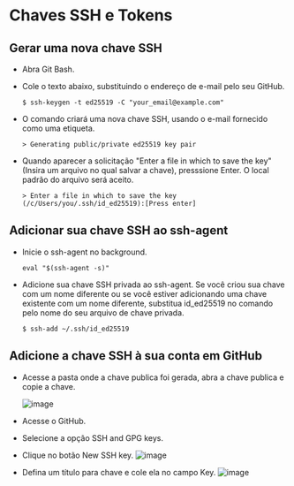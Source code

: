 # Chaves SSH e Tokens

## Gerar uma nova chave SSH

* Abra Git Bash.
* Cole o texto abaixo, substituindo o endereço de e-mail pelo seu GitHub.</p>
`$ ssh-keygen -t ed25519 -C "your_email@example.com"`

* O comando criará uma nova chave SSH, usando o e-mail fornecido como uma etiqueta.</p>
`> Generating public/private ed25519 key pair`

* Quando aparecer a solicitação "Enter a file in which to save the key" (Insira um arquivo no qual salvar a chave), presssione Enter. O local padrão do arquivo será aceito.</p>
`> Enter a file in which to save the key (/c/Users/you/.ssh/id_ed25519):[Press enter]`

## Adicionar sua chave SSH ao ssh-agent

* Inicie o ssh-agent no background.</p>
`eval "$(ssh-agent -s)"`

* Adicione sua chave SSH privada ao ssh-agent. Se você criou sua chave com um nome diferente ou se você estiver adicionando uma chave existente com um nome diferente, substitua id_ed25519 no comando pelo nome do seu arquivo de chave privada.</p>
`$ ssh-add ~/.ssh/id_ed25519`

## Adicione a chave SSH à sua conta em GitHub

* Acesse a pasta onde a chave publica foi gerada, abra a chave publica e copie a chave.</p>
![image](https://user-images.githubusercontent.com/55283349/133869740-0f021273-5f83-4b21-b759-cd313b6aaf9e.png)

* Acesse o GitHub.
* Selecione a opção SSH and GPG keys.
* Clique no botão New SSH key.
![image](https://user-images.githubusercontent.com/55283349/133869905-ce6ebb90-3e36-4189-92b3-e7e54523126f.png)

* Defina um título para chave e cole ela no campo Key.
![image](https://user-images.githubusercontent.com/55283349/133869942-f0df6e38-04ad-4dcb-9d1b-e73f8de5b665.png)

